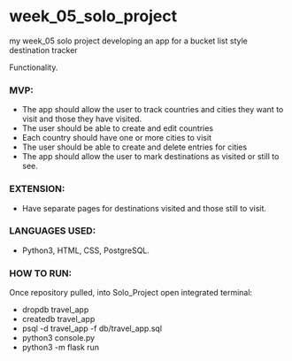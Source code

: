 # week_05_solo_project
my week_05 solo project developing an app for a bucket list style destination tracker

Functionality.
### MVP:

 * The app should allow the user to track countries and cities they want to visit and those they have visited.
 * The user should be able to create and edit countries
 * Each country should have one or more cities to visit
 * The user should be able to create and delete entries for cities
 * The app should allow the user to mark destinations as visited or still to see.
 
### EXTENSION:

 * Have separate pages for destinations visited and those still to visit.

### LANGUAGES USED:

 * Python3, HTML, CSS, PostgreSQL.

### HOW TO RUN:

 Once repository pulled, into Solo_Project open integrated terminal:
 * dropdb travel_app
 * createdb travel_app
 * psql -d travel_app -f db/travel_app.sql
 * python3 console.py
 * python3 -m flask run
